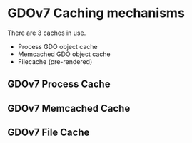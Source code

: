 # GDOv7 Caching mechanisms

There are 3 caches in use.

 - Process GDO object cache
 - Memcached GDO object cache
 - Filecache (pre-rendered)


## GDOv7 Process Cache


## GDOv7 Memcached Cache


## GDOv7 File Cache

